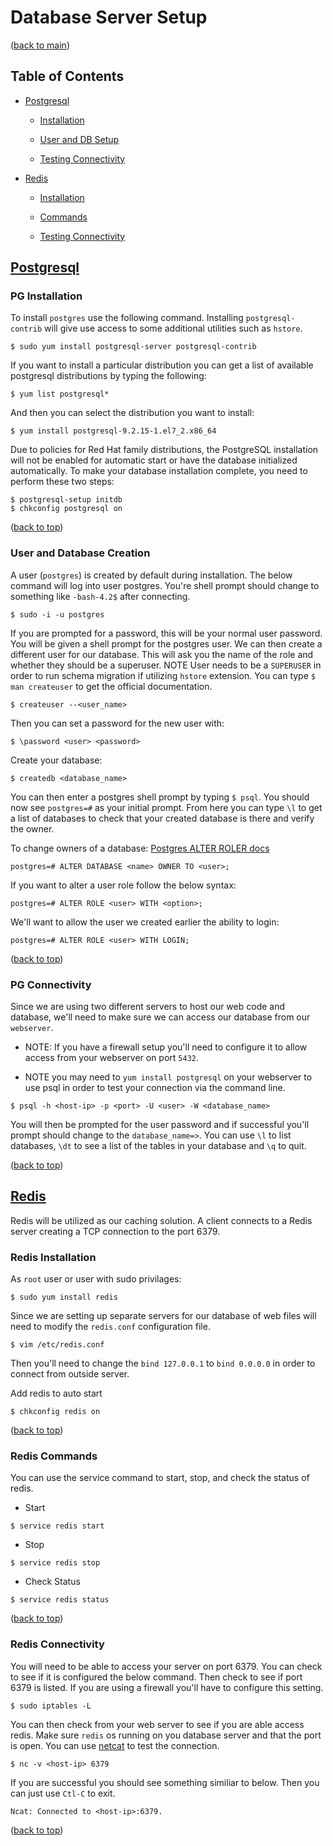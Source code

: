 # Database Server Setup
([back to main](../))
## Table of Contents
- [Postgresql](#postgresql)
	- [Installation](#pg-installation)

	- [User and DB Setup](#user-and-database-creation)
	
	- [Testing Connectivity](#pg-connectivity)

- [Redis](#redis)
	- [Installation](#redis-installation)

	- [Commands](#redis-commands)
	
	- [Testing Connectivity](#redis-connectivity)


## [Postgresql](https://www.postgresql.org/download/linux/redhat/)

### PG Installation 
To install `postgres` use the following command. Installing `postgresql-contrib` will give use access to some additional utilities such as `hstore`.
```
$ sudo yum install postgresql-server postgresql-contrib
```
If you want to install a particular distribution you can get a list of available postgresql distributions by typing the following:
```
$ yum list postgresql*
```
And then you can select the distribution you want to install:
```
$ yum install postgresql-9.2.15-1.el7_2.x86_64
```
Due to policies for Red Hat family distributions, the PostgreSQL installation will not be enabled for automatic start or have the database initialized automatically. 
To make your database installation complete, you need to perform these two steps:
```
$ postgresql-setup initdb
$ chkconfig postgresql on
```

([back to top](#table-of-contents))

### User and Database Creation
A user (`postgres`) is created by default during installation. The below command will log into user postgres. You're shell prompt should change to something like `-bash-4.2$` after connecting.
```
$ sudo -i -u postgres
```
If you are prompted for a password, this will be your normal user password. You will be given a shell prompt for the postgres user. 
We can then create a different user for our database. This will ask you the name of the role and whether they should be a superuser. 
NOTE User needs to be a `SUPERUSER` in order to run schema migration if utilizing `hstore` extension. You can type `$ man createuser` to get the official documentation. 
```
$ createuser --<user_name>
```
Then you can set a password for the new user with:
```
$ \password <user> <password>
```
Create your database:
```
$ createdb <database_name>
```
You can then enter a postgres shell prompt by typing `$ psql`. You should now see `postgres=#` as your initial prompt.
From here you can type `\l` to get a list of databases to check that your created database is there and verify the owner. 

To change owners of a database: [Postgres ALTER ROLER docs](https://www.postgresql.org/docs/9.0/static/sql-alterrole.html)
```
postgres=# ALTER DATABASE <name> OWNER TO <user>;
```
If you want to alter a user role follow the below syntax:
```
postgres=# ALTER ROLE <user> WITH <option>;
```
We'll want to allow the user we created earlier the ability to login: 
```
postgres=# ALTER ROLE <user> WITH LOGIN;
```

([back to top](#table-of-contents))

### PG Connectivity
Since we are using two different servers to host our web code and database, we'll need to make sure we can access our database from our `webserver`. 
- NOTE: If you have a firewall setup you'll need to configure it to allow access from your webserver on port `5432`.  

- NOTE you may need to `yum install postgresql` on your webserver to use psql in order to test your connection via the command line.

```
$ psql -h <host-ip> -p <port> -U <user> -W <database_name> 
```
You will then be prompted for the user password and if successful you'll prompt should change to the `database_name=>`. 
You can use `\l` to list databases, `\dt` to see a list of the tables in your database and `\q` to quit.

([back to top](#table-of-contents))

## [Redis](https://redis.io/topics/quickstart)
Redis will be utilized as our caching solution. A client connects to a Redis server creating a TCP connection to the port 6379. 

### Redis Installation 
As `root` user or user with sudo privilages:
```
$ sudo yum install redis
```
Since we are setting up separate servers for our database of web files will need to modify the `redis.conf` configuration file. 
```
$ vim /etc/redis.conf
```
Then you'll need to change the `bind 127.0.0.1` to `bind 0.0.0.0` in order to connect from outside server.

Add redis to auto start
```
$ chkconfig redis on
```

([back to top](#table-of-contents))

### Redis Commands
You can use the service command to start, stop, and check the status of redis.
- Start
```
$ service redis start
```
- Stop
```
$ service redis stop
```
- Check Status
```
$ service redis status
```

([back to top](#table-of-contents))

### Redis Connectivity 
You will need to be able to access your server on port 6379. You can check to see if it is configured the below command. Then check to see if port 6379 is listed. 
If you are using a firewall you'll have to configure this setting. 
```
$ sudo iptables -L
```
You can then check from your web server to see if you are able access redis. Make sure `redis` os running on you database server and that the port is open.
You can use [netcat](https://en.wikipedia.org/wiki/Netcat) to test the connection.
```
$ nc -v <host-ip> 6379
```
If you are successful you should see something similiar to below. Then you can just use `Ctl-C` to exit.
```
Ncat: Connected to <host-ip>:6379.
```

([back to top](#table-of-contents))


